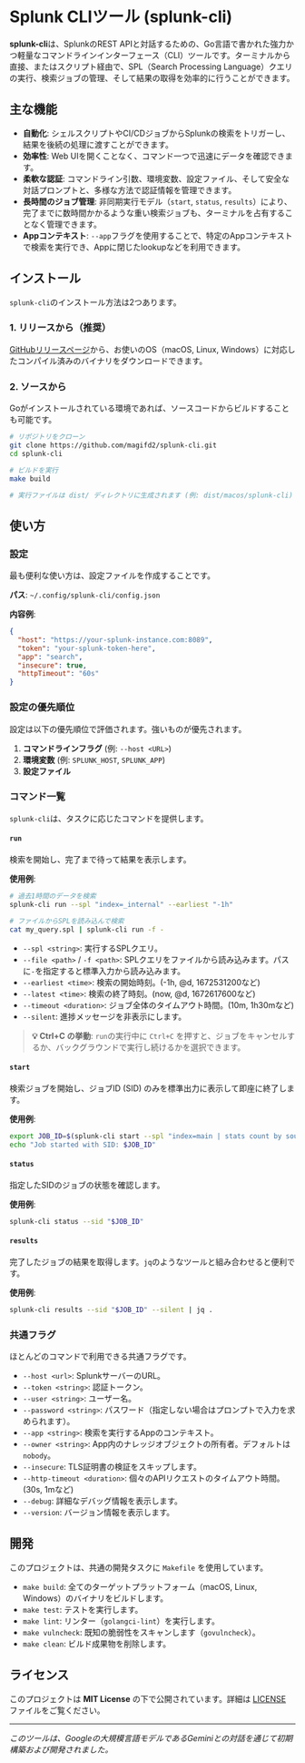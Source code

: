 # Splunk CLIツール (splunk-cli)

**splunk-cli**は、SplunkのREST APIと対話するための、Go言語で書かれた強力かつ軽量なコマンドラインインターフェース（CLI）ツールです。ターミナルから直接、またはスクリプト経由で、SPL（Search Processing Language）クエリの実行、検索ジョブの管理、そして結果の取得を効率的に行うことができます。

## 主な機能

- **自動化**: シェルスクリプトやCI/CDジョブからSplunkの検索をトリガーし、結果を後続の処理に渡すことができます。
- **効率性**: Web UIを開くことなく、コマンド一つで迅速にデータを確認できます。
- **柔軟な認証**: コマンドライン引数、環境変数、設定ファイル、そして安全な対話プロンプトと、多様な方法で認証情報を管理できます。
- **長時間のジョブ管理**: 非同期実行モデル（`start`, `status`, `results`）により、完了までに数時間かかるような重い検索ジョブも、ターミナルを占有することなく管理できます。
- **Appコンテキスト**: `--app`フラグを使用することで、特定のAppコンテキストで検索を実行でき、Appに閉じたlookupなどを利用できます。

## インストール

`splunk-cli`のインストール方法は2つあります。

### 1. リリースから（推奨）

[GitHubリリースページ](https://github.com/magifd2/splunk-cli/releases)から、お使いのOS（macOS, Linux, Windows）に対応したコンパイル済みのバイナリをダウンロードできます。

### 2. ソースから

Goがインストールされている環境であれば、ソースコードからビルドすることも可能です。

```bash
# リポジトリをクローン
git clone https://github.com/magifd2/splunk-cli.git
cd splunk-cli

# ビルドを実行
make build

# 実行ファイルは dist/ ディレクトリに生成されます (例: dist/macos/splunk-cli)
```

## 使い方

### 設定

最も便利な使い方は、設定ファイルを作成することです。

**パス**: `~/.config/splunk-cli/config.json`

**内容例**:
```json
{
  "host": "https://your-splunk-instance.com:8089",
  "token": "your-splunk-token-here",
  "app": "search",
  "insecure": true,
  "httpTimeout": "60s"
}
```

### 設定の優先順位

設定は以下の優先順位で評価されます。強いものが優先されます。

1.  **コマンドラインフラグ** (例: `--host <URL>`)
2.  **環境変数** (例: `SPLUNK_HOST`, `SPLUNK_APP`)
3.  **設定ファイル**

### コマンド一覧

`splunk-cli`は、タスクに応じたコマンドを提供します。

#### `run`

検索を開始し、完了まで待って結果を表示します。

**使用例**:
```bash
# 過去1時間のデータを検索
splunk-cli run --spl "index=_internal" --earliest "-1h"

# ファイルからSPLを読み込んで検索
cat my_query.spl | splunk-cli run -f -
```

- `--spl <string>`: 実行するSPLクエリ。
- `--file <path>` / `-f <path>`: SPLクエリをファイルから読み込みます。パスに`-`を指定すると標準入力から読み込みます。
- `--earliest <time>`: 検索の開始時刻。(-1h, @d, 1672531200など)
- `--latest <time>`: 検索の終了時刻。(now, @d, 1672617600など)
- `--timeout <duration>`: ジョブ全体のタイムアウト時間。(10m, 1h30mなど)
- `--silent`: 進捗メッセージを非表示にします。

> **💡 Ctrl+C の挙動**: `run`の実行中に `Ctrl+C` を押すと、ジョブをキャンセルするか、バックグラウンドで実行し続けるかを選択できます。

#### `start`

検索ジョブを開始し、ジョブID (SID) のみを標準出力に表示して即座に終了します。

**使用例**:
```bash
export JOB_ID=$(splunk-cli start --spl "index=main | stats count by sourcetype")
echo "Job started with SID: $JOB_ID"
```

#### `status`

指定したSIDのジョブの状態を確認します。

**使用例**:
```bash
splunk-cli status --sid "$JOB_ID"
```

#### `results`

完了したジョブの結果を取得します。`jq`のようなツールと組み合わせると便利です。

**使用例**:
```bash
splunk-cli results --sid "$JOB_ID" --silent | jq .
```

### 共通フラグ

ほとんどのコマンドで利用できる共通フラグです。

- `--host <url>`: SplunkサーバーのURL。
- `--token <string>`: 認証トークン。
- `--user <string>`: ユーザー名。
- `--password <string>`: パスワード（指定しない場合はプロンプトで入力を求められます）。
- `--app <string>`: 検索を実行するAppのコンテキスト。
- `--owner <string>`: App内のナレッジオブジェクトの所有者。デフォルトは`nobody`。
- `--insecure`: TLS証明書の検証をスキップします。
- `--http-timeout <duration>`: 個々のAPIリクエストのタイムアウト時間。(30s, 1mなど)
- `--debug`: 詳細なデバッグ情報を表示します。
- `--version`: バージョン情報を表示します。

## 開発

このプロジェクトは、共通の開発タスクに `Makefile` を使用しています。

- `make build`: 全てのターゲットプラットフォーム（macOS, Linux, Windows）のバイナリをビルドします。
- `make test`: テストを実行します。
- `make lint`: リンター（`golangci-lint`）を実行します。
- `make vulncheck`: 既知の脆弱性をスキャンします（`govulncheck`）。
- `make clean`: ビルド成果物を削除します。

## ライセンス

このプロジェクトは **MIT License** の下で公開されています。詳細は [LICENSE](LICENSE) ファイルをご覧ください。

---

*このツールは、Googleの大規模言語モデルであるGeminiとの対話を通じて初期構築および開発されました。*
